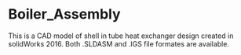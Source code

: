 # Boiler_Assembly
This is a CAD model of shell in tube heat exchanger design created in solidWorks 2016. Both .SLDASM and .IGS file formates are available.
